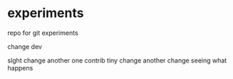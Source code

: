 # experiments
repo for git experiments

change dev

slght change
another one
contrib
tiny change
another change
seeing what happens

